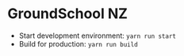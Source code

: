 # GroundSchool NZ

 - Start development environment: `yarn run start`
 - Build for production: `yarn run build`